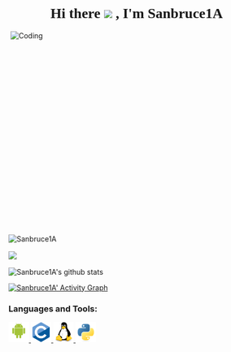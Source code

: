 <h1 style="font-family:script;" align="center"> Hi there <img src="https://github.com/TheDudeThatCode/TheDudeThatCode/blob/master/Assets/Hi.gif" width="29px">
, I'm Sanbruce1A</h1>
<img align="right" alt="Coding" width="500" height="400" src="https://cdn.cloudflare.steamstatic.com/steam/apps/1817070/ss_dfba6f2477bfa42be69ddfdffbd421d3943d20bf.1920x1080.jpg?t=1667406675">
<p align="left"> <img src="https://komarev.com/ghpvc/?username=Sanbruce1A&label=Profile%20views&color=0e75b6&style=flat" alt="Sanbruce1A" /> </p>
<p><img align="center" src="https://github-readme-stats.vercel.app/api/top-langs/?username=Sanbruce1A&layout=compact&theme=dark&hide_border=false" /></p>
<p><img align="center" src="https://github-readme-stats.vercel.app/api?username=Sanbruce1A&show_icons=true&include_all_commits=true&count_private=true&layout=compact&theme=dark&hide_border=false&border_radius=2&hide=contribs" alt="Sanbruce1A's github stats" /></p>
<a href="https://github.com/Sanbruce1A/github-readme-activity-graph"><img alt="Sanbruce1A' Activity Graph" src="https://activity-graph.herokuapp.com/graph?username=Sanbruce1A&bg_color=0D1117&color=5BCDEC&line=5BCDEC&point=FFFFFF&hide_border=true" /></a>
<h3 align="left">Languages and Tools:</h3>
<p align="left"> <a href="https://developer.android.com" target="_blank" rel="noreferrer"> <img src="https://raw.githubusercontent.com/devicons/devicon/master/icons/android/android-original-wordmark.svg" alt="android" width="40" height="40"/> </a>
<a href="https://www.cprogramming.com/" target="_blank" rel="noreferrer"> <img src="https://raw.githubusercontent.com/devicons/devicon/master/icons/c/c-original.svg" alt="c" width="40" height="40"/>
<a href="https://www.linux.org/" target="_blank" rel="noreferrer"> <img src="https://raw.githubusercontent.com/devicons/devicon/master/icons/linux/linux-original.svg" alt="linux" width="40" height="40"/> </a>
<a href="https://www.python.org" target="_blank" rel="noreferrer"> <img src="https://raw.githubusercontent.com/devicons/devicon/master/icons/python/python-original.svg" alt="python" width="40" height="40"/> </a>

